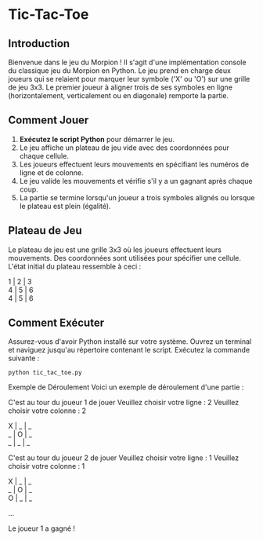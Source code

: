 # Tic-Tac-Toe

## Introduction

Bienvenue dans le jeu du Morpion ! Il s'agit d'une implémentation console du classique jeu du Morpion en Python. Le jeu prend en charge deux joueurs qui se relaient pour marquer leur symbole ('X' ou 'O') sur une grille de jeu 3x3. Le premier joueur à aligner trois de ses symboles en ligne (horizontalement, verticalement ou en diagonale) remporte la partie.

## Comment Jouer

1. **Exécutez le script Python** pour démarrer le jeu.
2. Le jeu affiche un plateau de jeu vide avec des coordonnées pour chaque cellule.
3. Les joueurs effectuent leurs mouvements en spécifiant les numéros de ligne et de colonne.
4. Le jeu valide les mouvements et vérifie s'il y a un gagnant après chaque coup.
5. La partie se termine lorsqu'un joueur a trois symboles alignés ou lorsque le plateau est plein (égalité).

## Plateau de Jeu

Le plateau de jeu est une grille 3x3 où les joueurs effectuent leurs mouvements. Des coordonnées sont utilisées pour spécifier une cellule. L'état initial du plateau ressemble à ceci :

 1 | 2 | 3  
 4 | 5 | 6  
 4 | 5 | 6  


## Comment Exécuter

Assurez-vous d'avoir Python installé sur votre système. Ouvrez un terminal et naviguez jusqu'au répertoire contenant le script. Exécutez la commande suivante :

``python tic_tac_toe.py``

Exemple de Déroulement
Voici un exemple de déroulement d'une partie :

C'est au tour du joueur 1 de jouer
Veuillez choisir votre ligne : 2
Veuillez choisir votre colonne : 2

 X | _ | _  
 _ | O | _  
 _ | _ | _  

C'est au tour du joueur 2 de jouer
Veuillez choisir votre ligne : 1
Veuillez choisir votre colonne : 1

 X | _ | _  
 _ | O | _  
 O | _ | _  

...

Le joueur 1 a gagné !
